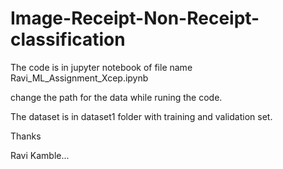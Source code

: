 # Image-Receipt-Non-Receipt-classification
The code is in jupyter notebook of file name 
Ravi_ML_Assignment_Xcep.ipynb

change the path for the data while runing the code.

The dataset is in dataset1 folder with training and validation set.

Thanks

Ravi Kamble...
